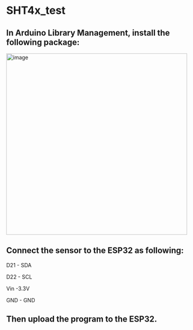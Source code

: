 # SHT4x_test


## In Arduino Library Management, install the following package:
<img width="481" alt="image" src="https://user-images.githubusercontent.com/26637782/174850025-8e8eea1d-d0b8-4e52-9f2b-de953a4ff346.png">

## Connect the sensor to the ESP32 as following:

D21 - SDA

D22 - SCL

Vin -3.3V

GND - GND


## Then upload the program to the ESP32.
